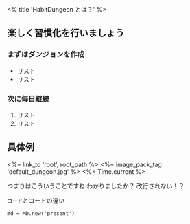 <% title 'HabitDungeon とは？' %>

## 楽しく習慣化を行いましょう

### まずはダンジョンを作成

- リスト
- リスト

### 次に毎日継続

1. リスト
2. リスト

## 具体例

<%= link_to 'root', root_path %>
<%= image_pack_tag 'default_dungeon.jpg' %>
<%= Time.current %>

つまりはこういうことですね
わかりましたか？
改行されない！？

`コード`とコードの違い

```
md = MD.new('present')
```
